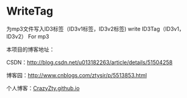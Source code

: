 # WriteTag
为mp3文件写入ID3标签（ID3v1标签，ID3v2标签) write ID3Tag（ID3v1，ID3v2） For mp3


本项目的博客地址：

CSDN：http://blog.csdn.net/u013182263/article/details/51504258

博客园：http://www.cnblogs.com/ztysir/p/5513853.html

个人博客：[CrazyZty.github.io](CrazyZty.github.io)
